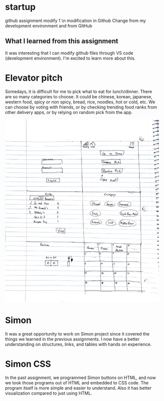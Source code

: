 # startup
github assignment
modify 1
\n modification in Github
Change from my development environment and from GitHub
  
  ## What I learned from this assignment
  It was interesting that I can modify github files through VS code (development environment). I'm excited to learn more about this.

  # Elevator pitch
  Somedays, it is difficult for me to pick what to eat for lunch/dinner. There are so many categories to choose. It could be 
  chinese, korean, japanese, western food, 
  spicy or non spicy,
  bread, rice, noodles,
  hot or cold, etc.
  We can choose by voting with friends,
  or by checking trending food ranks from other delivery apps,
  or by relying on random pick from the app. 

  ![Alt text](sketch.jpg)

# Simon
It was a great opportunity to work on Simon project since it covered the things we learned in the previous assignments. I now have a better understanding on structures, links, and tables with hands on experience.

# Simon CSS
In the past assignment, we programmed Simon buttons on HTML, and now we took those programs out of HTML and embedded to CSS code. The program itself is more simple and easier to understand. Also it has better visualization compared to just using HTML.
